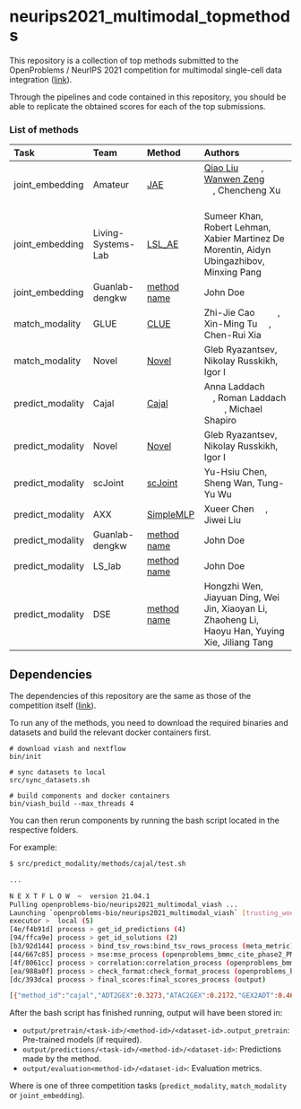 
<!-- README.md is generated from README.Rmd. Please edit that file -->

# neurips2021\_multimodal\_topmethods

This repository is a collection of top methods submitted to the
OpenProblems / NeurIPS 2021 competition for multimodal single-cell data
integration ([link](https://openproblems.bio/neurips_2021/)).

Through the pipelines and code contained in this repository, you should
be able to replicate the obtained scores for each of the top
submissions.

### List of methods

| Task              | Team               | Method                                                     | Authors                                                                                                                                                                                                                                                                                                                                                                                                                                                                                                                                                                                                                                                                                                                                             |
|:------------------|:-------------------|:-----------------------------------------------------------|:----------------------------------------------------------------------------------------------------------------------------------------------------------------------------------------------------------------------------------------------------------------------------------------------------------------------------------------------------------------------------------------------------------------------------------------------------------------------------------------------------------------------------------------------------------------------------------------------------------------------------------------------------------------------------------------------------------------------------------------------------|
| joint\_embedding  | Amateur            | [JAE](src/joint_embedding/methods/jae)                     | <a href='http://liuqiao.me'>Qiao Liu</a> <a href='https://orcid.org/0000-0002-9781-3360'><img src='resources/orcid_id.svg' height='16'></a> <a href='https://github.com/kimmo1019'><img src='resources/github_mark.svg' height='16'></a>, <a href='https://scholar.google.com/citations?user=MbeOhkgAAAAJ&hl=zh-CN'>Wanwen Zeng</a> <a href='https://orcid.org/0000-0003-3426-0890'><img src='resources/orcid_id.svg' height='16'></a> <a href='https://github.com/wanwenzeng'><img src='resources/github_mark.svg' height='16'></a>, Chencheng Xu <a href='https://orcid.org/0000-0002-2262-6966'><img src='resources/orcid_id.svg' height='16'></a> <a href='https://github.com/Zoesgithub'><img src='resources/github_mark.svg' height='16'></a> |
| joint\_embedding  | Living-Systems-Lab | [LSL\_AE](src/joint_embedding/methods/lsl_ae)              | Sumeer Khan, Robert Lehman, Xabier Martinez De Morentin, Aidyn Ubingazhibov, Minxing Pang                                                                                                                                                                                                                                                                                                                                                                                                                                                                                                                                                                                                                                                           |
| joint\_embedding  | Guanlab-dengkw     | [method name](src/joint_embedding/methods/Guanlab-dengkw)  | John Doe <a href='https://orcid.org/0000-1111-2222-3333'><img src='resources/orcid_id.svg' height='16'></a> <a href='https://github.com/johndoe'><img src='resources/github_mark.svg' height='16'></a>                                                                                                                                                                                                                                                                                                                                                                                                                                                                                                                                              |
| match\_modality   | GLUE               | [CLUE](src/match_modality/methods/clue)                    | Zhi-Jie Cao <a href='https://orcid.org/0000-0002-0026-671X'><img src='resources/orcid_id.svg' height='16'></a> <a href='https://github.com/Jeff1995'><img src='resources/github_mark.svg' height='16'></a>, Xin-Ming Tu <a href='https://github.com/XinmingTu'><img src='resources/github_mark.svg' height='16'></a>, Chen-Rui Xia <a href='https://github.com/xiachenrui'><img src='resources/github_mark.svg' height='16'></a>                                                                                                                                                                                                                                                                                                                    |
| match\_modality   | Novel              | [Novel](src/match_modality/methods/novel)                  | Gleb Ryazantsev, Nikolay Russkikh, Igor I                                                                                                                                                                                                                                                                                                                                                                                                                                                                                                                                                                                                                                                                                                           |
| predict\_modality | Cajal              | [Cajal](src/predict_modality/methods/cajal)                | Anna Laddach <a href='https://orcid.org/0000-0001-5552-6534'><img src='resources/orcid_id.svg' height='16'></a> <a href='https://github.com/AnnaLaddach'><img src='resources/github_mark.svg' height='16'></a>, Roman Laddach <a href='https://orcid.org/0000-0002-0118-4548'><img src='resources/orcid_id.svg' height='16'></a> <a href='https://github.com/rladdach'><img src='resources/github_mark.svg' height='16'></a>, Michael Shapiro <a href='https://orcid.org/0000-0002-2769-9320'><img src='resources/orcid_id.svg' height='16'></a> <a href='https://github.com/michaeldshapiro'><img src='resources/github_mark.svg' height='16'></a>                                                                                                 |
| predict\_modality | Novel              | [Novel](src/predict_modality/methods/novel)                | Gleb Ryazantsev, Nikolay Russkikh, Igor I                                                                                                                                                                                                                                                                                                                                                                                                                                                                                                                                                                                                                                                                                                           |
| predict\_modality | scJoint            | [scJoint](src/predict_modality/methods/scJoint)            | Yu-Hsiu Chen, Sheng Wan, Tung-Yu Wu                                                                                                                                                                                                                                                                                                                                                                                                                                                                                                                                                                                                                                                                                                                 |
| predict\_modality | AXX                | [SimpleMLP](src/predict_modality/methods/AXX)              | Xueer Chen <a href='https://github.com/xuerchen'><img src='resources/github_mark.svg' height='16'></a>, Jiwei Liu <a href='https://orcid.org/0000-0002-8799-9763'><img src='resources/orcid_id.svg' height='16'></a> <a href='https://github.com/daxiongshu'><img src='resources/github_mark.svg' height='16'></a>                                                                                                                                                                                                                                                                                                                                                                                                                                  |
| predict\_modality | Guanlab-dengkw     | [method name](src/predict_modality/methods/Guanlab-dengkw) | John Doe <a href='https://orcid.org/0000-1111-2222-3333'><img src='resources/orcid_id.svg' height='16'></a> <a href='https://github.com/johndoe'><img src='resources/github_mark.svg' height='16'></a>                                                                                                                                                                                                                                                                                                                                                                                                                                                                                                                                              |
| predict\_modality | LS\_lab            | [method name](src/predict_modality/methods/LS_lab)         | John Doe <a href='https://orcid.org/0000-1111-2222-3333'><img src='resources/orcid_id.svg' height='16'></a> <a href='https://github.com/johndoe'><img src='resources/github_mark.svg' height='16'></a>                                                                                                                                                                                                                                                                                                                                                                                                                                                                                                                                              |
| predict\_modality | DSE                | [method name](src/predict_modality/methods/DANCE)          | Hongzhi Wen, Jiayuan Ding, Wei Jin, Xiaoyan Li, Zhaoheng Li, Haoyu Han, Yuying Xie, Jiliang Tang                                                                                                                                                                                                                                                                                                                                                                                                                                                                                                                                                                                                                                                    |

## Dependencies

The dependencies of this repository are the same as those of the
competition itself
([link](https://openproblems.bio/neurips_docs/submission/quickstart/#2-configure-your-local-environment)).

To run any of the methods, you need to download the required binaries
and datasets and build the relevant docker containers first.

    # download viash and nextflow
    bin/init

    # sync datasets to local
    src/sync_datasets.sh

    # build components and docker containers
    bin/viash_build --max_threads 4

You can then rerun components by running the bash script located in the
respective folders.

For example:

``` bash
$ src/predict_modality/methods/cajal/test.sh

...

N E X T F L O W  ~  version 21.04.1
Pulling openproblems-bio/neurips2021_multimodal_viash ...
Launching `openproblems-bio/neurips2021_multimodal_viash` [trusting_woese] - revision: a28e0c22c5 [1.4.0]
executor >  local (5)
[4e/f4b91d] process > get_id_predictions (4)                                                            [100%] 4 of 4, cached: 3 ✔
[94/ffca9e] process > get_id_solutions (2)                                                              [100%] 4 of 4, cached: 4 ✔
[b3/92d144] process > bind_tsv_rows:bind_tsv_rows_process (meta_metric)                                 [100%] 1 of 1, cached: 1 ✔
[44/667c85] process > mse:mse_process (openproblems_bmmc_cite_phase2_PM_gex2adt)                        [100%] 4 of 4, cached: 3 ✔
[4f/8061cc] process > correlation:correlation_process (openproblems_bmmc_cite_phase2_PM_gex2adt)        [100%] 4 of 4, cached: 3 ✔
[ea/988a0f] process > check_format:check_format_process (openproblems_bmmc_cite_phase2_PM_gex2adt)      [100%] 4 of 4, cached: 3 ✔
[dc/393dca] process > final_scores:final_scores_process (output)                                        [100%] 1 of 1 ✔

[{"method_id":"cajal","ADT2GEX":0.3273,"ATAC2GEX":0.2172,"GEX2ADT":0.4613,"GEX2ATAC":0.178,"Overall":0.2959}]
```

After the bash script has finished running, output will have been stored
in:

-   `output/pretrain/<task-id>/<method-id>/<dataset-id>.output_pretrain`:
    Pre-trained models (if required).
-   `output/predictions/<task-id>/<method-id>/<dataset-id>`: Predictions
    made by the method.
-   `output/evaluation<method-id>/<dataset-id>`: Evaluation metrics.

Where <task-id> is one of three competition tasks (`predict_modality`,
`match_modality` or `joint_embedding`).
